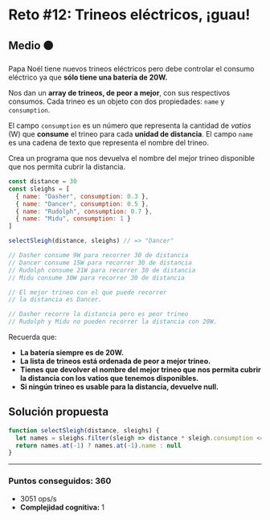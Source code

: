 # Reto #12: Trineos eléctricos, ¡guau!

## Medio 🟠

Papa Noél tiene nuevos trineos eléctricos pero debe controlar el consumo eléctrico ya que **sólo tiene una batería de 20W.**

Nos dan un **array de trineos, de peor a mejor**, con sus respectivos consumos. Cada trineo es un objeto con dos propiedades: `name` y `consumption`.

El campo `consumption` es un número que representa la cantidad de *vatios* (W) que **consume** el trineo para cada **unidad de distancia**. El campo `name` es una cadena de texto que representa el nombre del trineo.

Crea un programa que nos devuelva el nombre del mejor trineo disponible que nos permita cubrir la distancia.


```javascript
const distance = 30
const sleighs = [
  { name: "Dasher", consumption: 0.3 },
  { name: "Dancer", consumption: 0.5 },
  { name: "Rudolph", consumption: 0.7 },
  { name: "Midu", consumption: 1 }
]

selectSleigh(distance, sleighs) // => "Dancer"

// Dasher consume 9W para recorrer 30 de distancia
// Dancer consume 15W para recorrer 30 de distancia
// Rudolph consume 21W para recorrer 30 de distancia
// Midu consume 30W para recorrer 30 de distancia

// El mejor trineo con el que puede recorrer
// la distancia es Dancer.

// Dasher recorre la distancia pero es peor trineo
// Rudolph y Midu no pueden recorrer la distancia con 20W.
```

Recuerda que:

* **La batería siempre es de 20W.**
* **La lista de trineos está ordenada de peor a mejor trineo.**
* **Tienes que devolver el nombre del mejor trineo que nos permita cubrir la distancia con los vatios que tenemos disponibles.**
* **Si ningún trineo es usable para la distancia, devuelve null.**

## Solución propuesta

```javascript
function selectSleigh(distance, sleighs) {
  let names = sleighs.filter(sleigh => distance * sleigh.consumption <= 20 )
  return names.at(-1) ? names.at(-1).name : null 
}
```

---

### Puntos conseguidos: 360

* 3051 ops/s
* **Complejidad cognitiva:** 1


